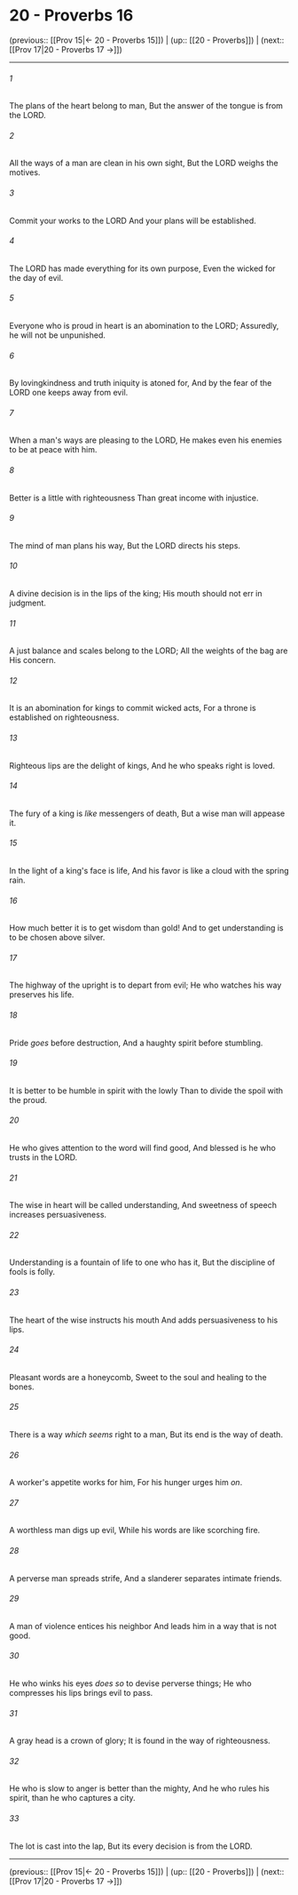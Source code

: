 # 20 - Proverbs 16

(previous:: [[Prov 15|← 20 - Proverbs 15]]) | (up:: [[20 - Proverbs]]) | (next:: [[Prov 17|20 - Proverbs 17 →]])

***


###### 1 
The plans of the heart belong to man, But the answer of the tongue is from the LORD. 

###### 2 
All the ways of a man are clean in his own sight, But the LORD weighs the motives. 

###### 3 
Commit your works to the LORD And your plans will be established. 

###### 4 
The LORD has made everything for its own purpose, Even the wicked for the day of evil. 

###### 5 
Everyone who is proud in heart is an abomination to the LORD; Assuredly, he will not be unpunished. 

###### 6 
By lovingkindness and truth iniquity is atoned for, And by the fear of the LORD one keeps away from evil. 

###### 7 
When a man's ways are pleasing to the LORD, He makes even his enemies to be at peace with him. 

###### 8 
Better is a little with righteousness Than great income with injustice. 

###### 9 
The mind of man plans his way, But the LORD directs his steps. 

###### 10 
A divine decision is in the lips of the king; His mouth should not err in judgment. 

###### 11 
A just balance and scales belong to the LORD; All the weights of the bag are His concern. 

###### 12 
It is an abomination for kings to commit wicked acts, For a throne is established on righteousness. 

###### 13 
Righteous lips are the delight of kings, And he who speaks right is loved. 

###### 14 
The fury of a king is _like_ messengers of death, But a wise man will appease it. 

###### 15 
In the light of a king's face is life, And his favor is like a cloud with the spring rain. 

###### 16 
How much better it is to get wisdom than gold! And to get understanding is to be chosen above silver. 

###### 17 
The highway of the upright is to depart from evil; He who watches his way preserves his life. 

###### 18 
Pride _goes_ before destruction, And a haughty spirit before stumbling. 

###### 19 
It is better to be humble in spirit with the lowly Than to divide the spoil with the proud. 

###### 20 
He who gives attention to the word will find good, And blessed is he who trusts in the LORD. 

###### 21 
The wise in heart will be called understanding, And sweetness of speech increases persuasiveness. 

###### 22 
Understanding is a fountain of life to one who has it, But the discipline of fools is folly. 

###### 23 
The heart of the wise instructs his mouth And adds persuasiveness to his lips. 

###### 24 
Pleasant words are a honeycomb, Sweet to the soul and healing to the bones. 

###### 25 
There is a way _which seems_ right to a man, But its end is the way of death. 

###### 26 
A worker's appetite works for him, For his hunger urges him _on_. 

###### 27 
A worthless man digs up evil, While his words are like scorching fire. 

###### 28 
A perverse man spreads strife, And a slanderer separates intimate friends. 

###### 29 
A man of violence entices his neighbor And leads him in a way that is not good. 

###### 30 
He who winks his eyes _does so_ to devise perverse things; He who compresses his lips brings evil to pass. 

###### 31 
A gray head is a crown of glory; It is found in the way of righteousness. 

###### 32 
He who is slow to anger is better than the mighty, And he who rules his spirit, than he who captures a city. 

###### 33 
The lot is cast into the lap, But its every decision is from the LORD.

***

(previous:: [[Prov 15|← 20 - Proverbs 15]]) | (up:: [[20 - Proverbs]]) | (next:: [[Prov 17|20 - Proverbs 17 →]])
